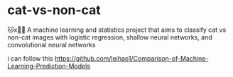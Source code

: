 # cat-vs-non-cat
🐱x🐱⃠    A machine learning and statistics project that aims to classify cat vs non-cat images with logistic regression, shallow neural networks, and convolutional neural networks

i can follow this https://github.com/leihao1/Comparison-of-Machine-Learning-Prediction-Models